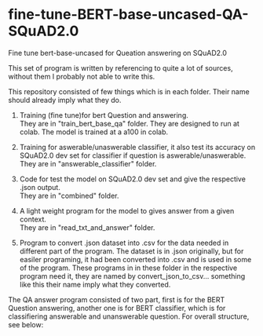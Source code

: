 # fine-tune-BERT-base-uncased-QA-SQuAD2.0
Fine tune bert-base-uncased for Queation answering on SQuAD2.0

This set of program is written by referencing to quite a lot of sources, without them I probably not able to write this.

This repository consisted of few things which is in each folder. Their name should already imply what they do.</br>
1. Training (fine tune)for bert Question and answering.</br>
They are in "train_bert_base_qa" folder. They are designed to run at colab. The model is trained at a a100 in colab.

2. Training for aswerable/unaswerable classifier, it also test its accuracy on SQuAD2.0 dev set for classifier if question is aswerable/unaswerable.</br>
They are in "answerable_classifier" folder. 

3. Code for test the model on SQuAD2.0 dev set and give the respective .json output.</br>
They are in "combined" folder.

4. A light weight program for the model to gives answer from a given context.</br>
They are in "read_txt_and_answer" folder.

5. Program to convert .json dataset into .csv for the data needed in different part of the program. The dataset is in .json originally, but for easiler programing, it had been converted into .csv and is used in some of the program. These programs in in these folder in the respective program need it, they are named by convert_json_to_csv... something like this their name imply what they converted.

The QA answer program consisted of two part, first is for the BERT Question answering, another one is for BERT classifier, which is for classifiering answerable and unanswerable question. For overall structure, see below:


